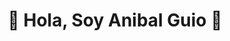 							

<h1 align="center" </svg></a>👋 Hola, Soy Anibal Guio 🚗 </h1>

<div align="center">
<img src="https://user-images.githubusercontent.com/51248564/192382131-0355c311-3aa7-4394-b2eb-d42ca4f54a0b.gif"  style="max-width: 3%; > </div>


